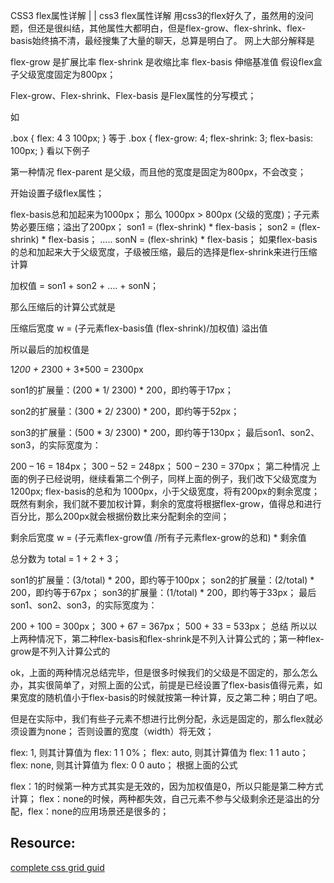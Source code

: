 CSS3 flex属性详解
|  | 
css3 flex属性详解
用css3的flex好久了，虽然用的没问题，但还是很纠结，其他属性大都明白，但是flex-grow、flex-shrink、flex-basis始终搞不清，最经搜集了大量的聊天，总算是明白了。
网上大部分解释是

flex-grow 是扩展比率
flex-shrink 是收缩比率
flex-basis 伸缩基准值
假设flex盒子父级宽度固定为800px；

Flex-grow、Flex-shrink、Flex-basis 是Flex属性的分写模式；

如

.box {
    flex: 4 3 100px;
}
等于
.box {
    flex-grow: 4;
    flex-shrink: 3;
    flex-basis: 100px;
}
看以下例子
<div class="flex-parent">
    <div class="flex-son"></div>
    <div class="flex-son"></div>
    <div class="flex-son"></div>
</div>
<style type="text/css">
    .flex-parent {
        width: 800px;
    }
</style>
第一种情况
flex-parent 是父级，而且他的宽度是固定为800px，不会改变；

开始设置子级flex属性；
<style type="text/css">
    .flex-son:nth-child(1){
        flex: 3 1 200px;
    }
    .flex-son:nth-child(2){
        flex: 2 2 300px;
    }
    .flex-son:nth-child(3){
        flex: 1 3 500px;
    }
</style>
flex-basis总和加起来为1000px； 那么 1000px > 800px (父级的宽度)；子元素势必要压缩；溢出了200px；
son1 = (flex-shrink) * flex-basis；
son2 = (flex-shrink) * flex-basis；
…..
sonN = (flex-shrink) * flex-basis；
如果flex-basis的总和加起来大于父级宽度，子级被压缩，最后的选择是flex-shrink来进行压缩计算

加权值 = son1 + son2 + …. + sonN；

那么压缩后的计算公式就是

压缩后宽度 w = (子元素flex-basis值 (flex-shrink)/加权值) 溢出值

所以最后的加权值是

1*200 + 2*300 + 3*500 = 2300px

son1的扩展量：(200 * 1/ 2300) * 200，即约等于17px；

son2的扩展量：(300 * 2/ 2300) * 200，即约等于52px；

son3的扩展量：(500 * 3/ 2300) * 200，即约等于130px；
最后son1、son2、son3，的实际宽度为：

200 – 16  = 184px；
300 – 52  = 248px；
500 – 230 = 370px；
第二种情况
上面的例子已经说明，继续看第二个例子，同样上面的例子，我们改下父级宽度为1200px;
flex-basis的总和为 1000px，小于父级宽度，将有200px的剩余宽度；
既然有剩余，我们就不要加权计算，剩余的宽度将根据flex-grow，值得总和进行百分比，那么200px就会根据份数比来分配剩余的空间；

剩余后宽度 w = (子元素flex-grow值 /所有子元素flex-grow的总和) * 剩余值

总分数为 total = 1 + 2 + 3；

son1的扩展量：(3/total) * 200，即约等于100px；
son2的扩展量：(2/total) * 200，即约等于67px；
son3的扩展量：(1/total) * 200，即约等于33px；
最后son1、son2、son3，的实际宽度为：

200 + 100 = 300px；
300 + 67 = 367px；
500 + 33 = 533px；
总结
所以以上两种情况下，第二种flex-basis和flex-shrink是不列入计算公式的；第一种flex-grow是不列入计算公式的

ok，上面的两种情况总结完毕，但是很多时候我们的父级是不固定的，那么怎么办，其实很简单了，对照上面的公式，前提是已经设置了flex-basis值得元素，如果宽度的随机值小于flex-basis的时候就按第一种计算，反之第二种；明白了吧。

但是在实际中，我们有些子元素不想进行比例分配，永远是固定的，那么flex就必须设置为none；
否则设置的宽度（width）将无效；

flex: 1,    则其计算值为 flex: 1 1 0%；
flex: auto, 则其计算值为 flex: 1 1 auto；
flex: none, 则其计算值为 flex: 0 0 auto；
根据上面的公式

flex：1的时候第一种方式其实是无效的，因为加权值是0，所以只能是第二种方式计算；
flex：none的时候，两种都失效，自己元素不参与父级剩余还是溢出的分配，flex：none的应用场景还是很多的；

## Resource:
[complete css grid guid](https://css-tricks.com/snippets/css/complete-guide-grid/)